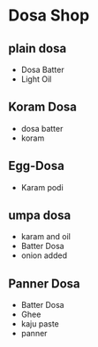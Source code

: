# Dosa Shop
## plain dosa

* Dosa Batter
* Light Oil

## Koram Dosa
* dosa batter
* koram
## Egg-Dosa
* Karam podi

## umpa dosa
* karam and oil
* Batter Dosa
* onion added

## Panner Dosa
* Batter Dosa
* Ghee
* kaju paste
* panner
